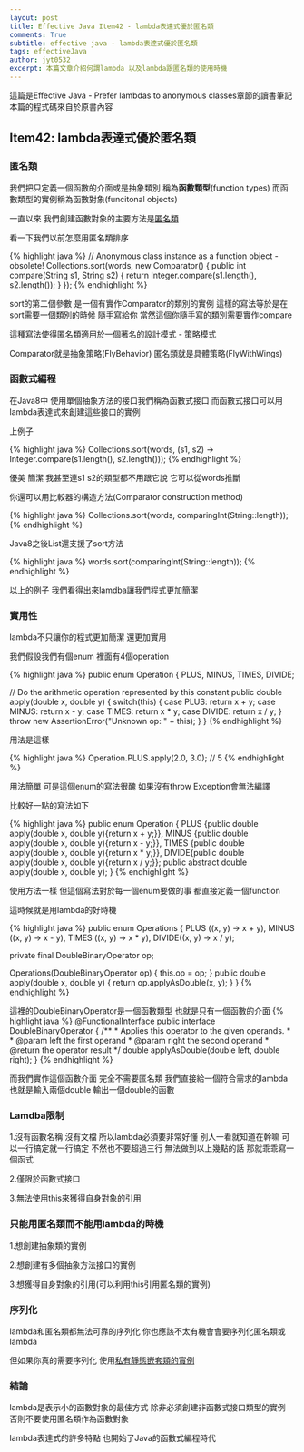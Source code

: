 ```yaml
---
layout: post
title: Effective Java Item42 - lambda表達式優於匿名類 
comments: True 
subtitle: effective java - lambda表達式優於匿名類
tags: effectiveJava
author: jyt0532
excerpt: 本篇文章介紹何謂lambda 以及lambda跟匿名類的使用時機
---
```


這篇是Effective Java - Prefer lambdas to anonymous classes章節的讀書筆記 本篇的程式碼來自於原書內容

## Item42: lambda表達式優於匿名類

### 匿名類

我們把只定義一個函數的介面或是抽象類別 稱為**函數類型**(function types) 而函數類型的實例稱為函數對象(funcitonal objects)

一直以來 我們創建函數對象的主要方法是[匿名類](/2018/08/04/favor-static-member-class-over-nonstatic/)

看一下我們以前怎麼用匿名類排序

{% highlight java %}
// Anonymous class instance as a function object - obsolete!
Collections.sort(words, new Comparator<String>() {
  public int compare(String s1, String s2) {
    return Integer.compare(s1.length(), s2.length());
  }
});
{% endhighlight %}

sort的第二個參數 是一個有實作Comparator的類別的實例 
這樣的寫法等於是在sort需要一個類別的時候 
隨手寫給你 當然這個你隨手寫的類別需要實作compare

這種寫法使得匿名類適用於一個著名的設計模式 - [策略模式](/2017/04/07/strategy/)

Comparator就是抽象策略(FlyBehavior) 匿名類就是具體策略(FlyWithWings)

### 函數式編程

在Java8中 使用單個抽象方法的接口我們稱為函數式接口 而函數式接口可以用lambda表達式來創建這些接口的實例

上例子

{% highlight java %}
Collections.sort(words, 
  (s1, s2) -> Integer.compare(s1.length(), s2.length()));
{% endhighlight %}

優美 簡潔 我甚至連s1 s2的類型都不用跟它說 它可以從words推斷

你還可以用比較器的構造方法(Comparator construction method)

{% highlight java %}
Collections.sort(words, comparingInt(String::length));
{% endhighlight %}

Java8之後List還支援了sort方法

{% highlight java %}
words.sort(comparingInt(String::length));
{% endhighlight %}

以上的例子 我們看得出來lamdba讓我們程式更加簡潔

### 實用性

lambda不只讓你的程式更加簡潔 還更加實用

我們假設我們有個enum 裡面有4個operation

{% highlight java %}
public enum Operation {
  PLUS, MINUS, TIMES, DIVIDE;

  // Do the arithmetic operation represented by this constant
  public double apply(double x, double y) {
    switch(this) {
      case PLUS:   return x + y;
      case MINUS:  return x - y;
      case TIMES:  return x * y;
      case DIVIDE: return x / y;
    }
    throw new AssertionError("Unknown op: " + this);
  }
}
{% endhighlight %}

用法是這樣

{% highlight java %}
Operation.PLUS.apply(2.0, 3.0); // 5
{% endhighlight %}

用法簡單 可是這個enum的寫法很醜 如果沒有throw Exception會無法編譯

比較好一點的寫法如下

{% highlight java %}
public enum Operation {
  PLUS  {public double apply(double x, double y){return x + y;}},
  MINUS {public double apply(double x, double y){return x - y;}},
  TIMES {public double apply(double x, double y){return x * y;}},
  DIVIDE{public double apply(double x, double y){return x / y;}};
  public abstract double apply(double x, double y);
}
{% endhighlight %}

使用方法一樣 但這個寫法對於每一個enum要做的事 都直接定義一個function 

這時候就是用lambda的好時機

{% highlight java %}
public enum Operations {
  PLUS  ((x, y) -> x + y),
  MINUS ((x, y) -> x - y),
  TIMES ((x, y) -> x * y),
  DIVIDE((x, y) -> x / y);

  private final DoubleBinaryOperator op;

  Operations(DoubleBinaryOperator op) {
    this.op = op;
  }
  public double apply(double x, double y) {
    return op.applyAsDouble(x, y);
  }
}
{% endhighlight %}

這裡的DoubleBinaryOperator是一個函數類型 也就是只有一個函數的介面
{% highlight java %}
@FunctionalInterface
public interface DoubleBinaryOperator {
    /**
     * Applies this operator to the given operands.
     *
     * @param left the first operand
     * @param right the second operand
     * @return the operator result
     */
    double applyAsDouble(double left, double right);
}
{% endhighlight %}

而我們實作這個函數介面 完全不需要匿名類 我們直接給一個符合需求的lambda
也就是輸入兩個double 輸出一個double的函數


### Lamdba限制


1.沒有函數名稱 沒有文檔
所以lambda必須要非常好懂 別人一看就知道在幹嘛 可以一行搞定就一行搞定 不然也不要超過三行
無法做到以上幾點的話 那就乖乖寫一個函式

2.僅限於函數式接口

3.無法使用this來獲得自身對象的引用

### 只能用匿名類而不能用lambda的時機

1.想創建抽象類的實例

2.想創建有多個抽象方法接口的實例

3.想獲得自身對象的引用(可以利用this引用匿名類的實例)


### 序列化

lambda和匿名類都無法可靠的序列化 你也應該不太有機會會要序列化匿名類或lambda 

但如果你真的需要序列化 使用[私有靜態嵌套類的實例](/2018/08/04/favor-static-member-class-over-nonstatic/)

### 結論

lambda是表示小的函數對象的最佳方式 
除非必須創建非函數式接口類型的實例 否則不要使用匿名類作為函數對象

lambda表達式的許多特點 也開始了Java的函數式編程時代

